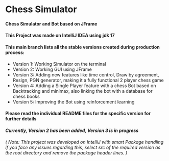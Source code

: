# Chess Simulator
#### Chess Simulator and Bot based on JFrame 
#### This Project was made on IntelliJ IDEA using jdk 17
#### This main branch lists all the stable versions created during production process: 
- Version 1: Working Simulator on the terminal
- Version 2: Working GUI using JFrame
- Version 3: Adding new features like time control, Draw by agreement, Resign, PGN generator, making it a fully functional 2 player chess game
- Version 4: Adding a Single Player feature with a chess Bot based on Backtracking and minimax, also linking the bot with a database for chess books
- Version 5: Improving the Bot using reinforcement learning
#### Please read the individual README files for the specific version for further details

#### *Currently, Version 2 has been added, Version 3 is in progress*

###### ( Note: This project was developed on IntelliJ with smart Package handling if you face any issues regarding this, select src of the required version as the root directory and remove the package header lines. )
